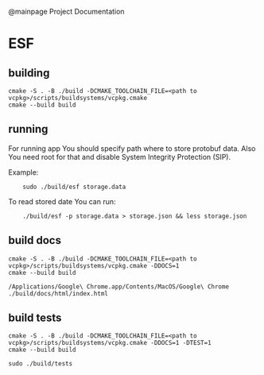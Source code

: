 @mainpage Project Documentation

# ESF

## building

    cmake -S . -B ./build -DCMAKE_TOOLCHAIN_FILE=<path to vcpkg>/scripts/buildsystems/vcpkg.cmake
    cmake --build build

## running

For running app You should specify path where to store protobuf data.
Also You need root for that and disable System Integrity Protection (SIP).

Example:

        sudo ./build/esf storage.data

To read stored date You can run:

        ./build/esf -p storage.data > storage.json && less storage.json

## build docs

    cmake -S . -B ./build -DCMAKE_TOOLCHAIN_FILE=<path to vcpkg>/scripts/buildsystems/vcpkg.cmake -DDOCS=1
    cmake --build build

    /Applications/Google\ Chrome.app/Contents/MacOS/Google\ Chrome ./build/docs/html/index.html

## build tests

    cmake -S . -B ./build -DCMAKE_TOOLCHAIN_FILE=<path to vcpkg>/scripts/buildsystems/vcpkg.cmake -DDOCS=1 -DTEST=1
    cmake --build build

    sudo ./build/tests
